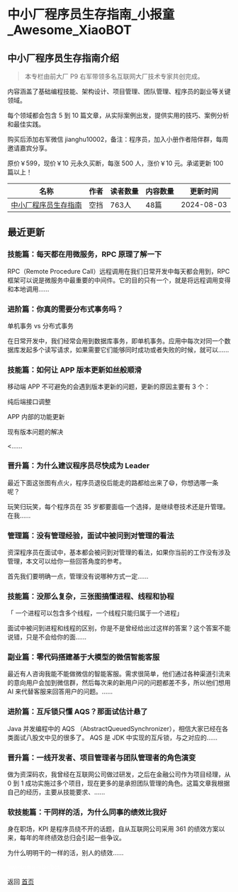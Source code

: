 # 中小厂程序员生存指南_小报童_Awesome_XiaoBOT

## 中小厂程序员生存指南介绍
> 本专栏由前大厂 P9 右军带领多名互联网大厂技术专家共创完成。    
    
内容涵盖了基础编程技能、架构设计、项目管理、团队管理、程序员的副业等关键领域。    
    
每个领域都会包含 5 到 10 篇文章，从实际案例出发，提供实用的技巧、案例分析和最佳实践。    
    
购买后添加右军微信 jianghu10002，备注：程序员，加入小册作者陪伴群，每周邀请嘉宾分享。    
    
原价￥599，现价￥10 元永久买断，每涨 500 人，涨价￥10 元。承诺更新 100 篇以上！  
  


|名称|作者|读者数量|内容数量|更新时间|
|---|---|---|---|---|
|[中小厂程序员生存指南](https://xiaobot.net/p/programmer101?refer=0b133df9-27dc-423b-8101-639049001c13)|空挡|763人|48篇|2024-08-03|

## 最近更新
### 技能篇：每天都在用微服务，RPC 原理了解一下

RPC（Remote Procedure Call）远程调用在我们日常开发中每天都会用到，RPC
框架可以说是微服务中最重要的中间件。它的目的只有一个，就是将远程调用变得和本地调用......

### 进阶篇：你真的需要分布式事务吗？

单机事务 vs 分布式事务

在日常开发中，我们经常会用到数据库事务，即单机事务。应用中每次对同一个数据库发起多个读写请求，如果需要它们能够同时成功或者失败的时候，就可以......

### 技能篇：如何让 APP 版本更新如丝般顺滑

移动端 APP 不可避免的会遇到版本更新的问题，更新的原因主要有 3 个：

纯后端接口调整

APP 内部的功能更新

现有版本问题的解决

<......

### 晋升篇：为什么建议程序员尽快成为 Leader

最近下面这张图有点火，程序员退役后能走的路都给出来了😄，你想选哪一条呢？

玩笑归玩笑，每个程序员在 35 岁都要面临一个选择，是继续卷技术还是升管理。在我......

### 管理篇：没有管理经验，面试中被问到对管理的看法

资深程序员在面试中，基本都会被问到对管理的看法，如果你当前的工作没有涉及管理，本文可以给你一些回答角度的参考。

首先我们要明确一点，管理没有说哪种方式一定......

### 技能篇：没那么复杂，三张图搞懂进程、线程和协程

「 一个进程可以包含多个线程，一个线程只能归属于一个进程」

面试中被问到进程和线程的区别，你是不是曾经给出过这样的答案？这个答案不能说错，只是不会给你的面......

### 副业篇：零代码搭建基于大模型的微信智能客服

最近有人咨询我能不能做微信的智能客服。需求很简单，他们通过各种渠道引流来的意向用户会加到微信群，然后每次来的新用户问的问题都差不多，所以他们想用 AI
来代替客服来回答用户的问题。......

### 进阶篇：互斥锁只懂 AQS？那面试估计悬了

Java 并发编程中的 AQS （AbstractQueuedSynchronizer），相信大家已经在各类面试八股文中见的很多了。 AQS 是 JDK
中实现的互斥锁，与之对应的......

### 晋升篇：一线开发者、项目管理者与团队管理者的角色演变

做为资深码农，我曾经在互联网公司做过研发，之后在金融公司作为项目经理，从 0 到 1
成功实施过多个项目，现在更多的是承担团队管理的角色。这篇文章我根据自己的经历，主要从技能要求、......

### 软技能篇：干同样的活，为什么同事的绩效比我好

身在职场，KPI 是程序员绕不开的话题，自从互联网公司采用 361 的绩效方案以来，每年的年终绩效总归会引起一些争议。

为什么明明干的一样的活，别人的绩效......


<a href="https://github.com/Reno9527/awesome-xiaobot" style="color: white; text-decoration: none;">awesome-xiaobot</a>

返回 [首页](../README.md)
